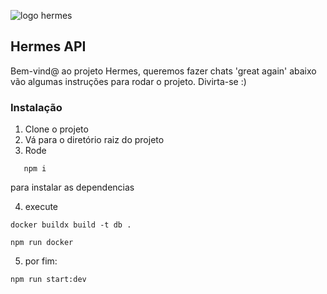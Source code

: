 
![logo hermes](https://github.com/diegoreis42/hermes-api/assets/79876389/0788050c-18b1-498b-a3f5-31612837a85a)


## Hermes API

Bem-vind@ ao projeto Hermes, queremos fazer chats 'great again'
abaixo vão algumas instruções para rodar o projeto. Divirta-se :)

### Instalação

1. Clone o projeto
2. Vá para o diretório raiz do projeto
3. Rode

```
   npm i
```

para instalar as dependencias

4. execute

```
docker buildx build -t db .

npm run docker
```

5. por fim:

```
npm run start:dev
```
